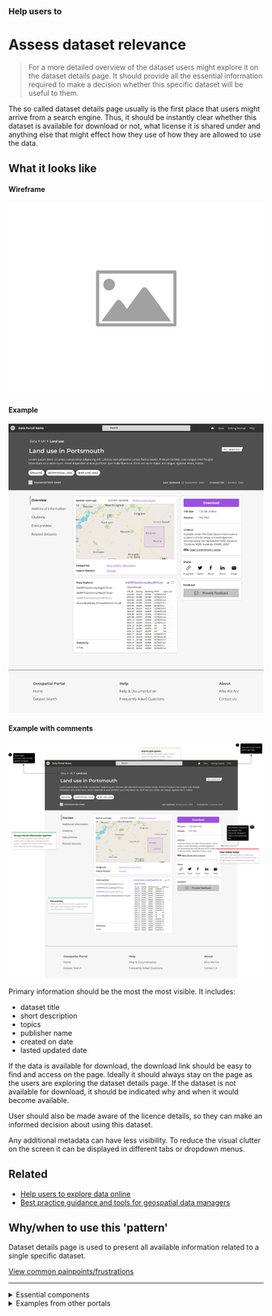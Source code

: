 ### Help users to
# Assess dataset relevance

> For a more detailed overview of the dataset users might explore it on the dataset details page. It should provide all the essential information required to make a decision whether this specific dataset will be useful to them.

The so called dataset details page usually is the first place that users might arrive from a search engine. Thus, it should be instantly clear whether this dataset is available for download or not, what license it is shared under and anything else that might effect how they use of how they are allowed to use the data.

## What it looks like

<div class="image-container">

<!-- tabs:start -->

#### **Wireframe**

![Explore - Home](../../_media/placeholder-image.png)

#### **Example**

![Explore - Home](../../_media/stage-4-explore/explore-home-plain.png)

#### **Example with comments**

![Google results](../../_media/stage-4-explore/explore-home-comments.png)

<!-- tabs:end -->

</div>

Primary information should be the most the most visible. It includes:
* dataset title
* short description
* topics
* publisher name
* created on date
* lasted updated date

If the data is available for download, the download link should be easy to find and access on the page. Ideally it should always stay on the page as the users are exploring the dataset details page. If the dataset is not available for download, it should be indicated why and when it would become available.

User should also be made aware of the licence details, so they can make an informed decision about using this dataset.

Any additional metadata can have less visibility. To reduce the visual clutter on the screen it can be displayed in different tabs or dropdown menus.

## Related

* [Help users to explore data online](main-content/steps/explore-data-online)
* [Best practice guidance and tools for geospatial data managers](https://www.gov.uk/government/collections/best-practice-guidance-and-tools-for-geospatial-data-managers)

## Why/when to use this 'pattern'

Dataset details page is used to present all available information related to a single specific dataset. 

<p class="link1"><a href="#/main-content/introduction?id=_4-explore-data-records">View common painpoints/frustrations</a></p>

---

<!-- Additional information can be presented in dropdown menus -->

<details>
<summary>Essential components</summary>
<br>
Below is a checklist of components/information that are relevant for this task.

These components can be arranged in many ways, but the ones with highest relevance should be the most visible/accessible.

?> 1 - high relevance, 2 - medium relevance, 3 - low relevance

<!-- Table of component start -->

| Component             | Description                                                                                                   | Relevance |
|-----------------------|---------------------------------------------------------------------------------------------------------------|:---------:|
| Title                 | Descriptive but not too long                                                                                  |     1     |
| Description / Summary | A brief summary of the dataset outlining what is included in the dataset and for what purpose it was created. |     1     |
| Topics                | Dataset topics which allow users to easily jump to them                                                       |     1     |
| Organization name     | Organization that produced the dataset                                                                        |     1     |
| Last updated          | When was the dataset updated last. Possibly a changelog if available                                          |     1     |
| Created on            | When was the dataset created                                                                                  |     1     |
| Data explorer         | An ability to preview the files included in the dataset and to select which ones to download                  |     3     |
| Data preview          | An ability to preview the dataset in map, table or graph                                                      |     3     |
| Related dataset       | Datasets related by topic, proximity or any other suitable property                                           |     2     |
| Citation details      | Details on how the dataset should be cited                                                                    |     2     |
| Home link             | Easy way to get back to data portal's homepage                                                                |     2     |
| Search bar            | An easy way to search for other dataset within the same portal                                                |     3     |

</details>

<details>
<summary>Examples from other portals</summary>
<br>

<div class="image-container">

![Google results](../../_media/stage-4-explore/example-1.png)

*Geonetwork dataset details page*

![Google results](../../_media/stage-4-explore/example-2.png)

*The World Bank dataset details page*

![Google results](../../_media/stage-4-explore/example-3.png)

*data.gov.uk dataset details page*

![Google results](../../_media/stage-4-explore/example-4.png)

*UKGEOS dataset details page*

</div>

</details>
